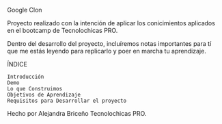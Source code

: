 Google Clon

Proyecto realizado con la intención de aplicar los conicimientos aplicados en el bootcamp de Tecnolochicas PRO.

Dentro del desarrollo del proyecto, incluíremos notas importantes para tí que me estás leyendo para replicarlo y poer en marcha tu aprendizaje.

ÍNDICE

    Introducción
    Demo
    Lo que Construimos
    Objetivos de Aprendizaje
    Requisitos para Desarrollar el proyecto

Hecho por Alejandra Briceño Tecnolochicas PRO.